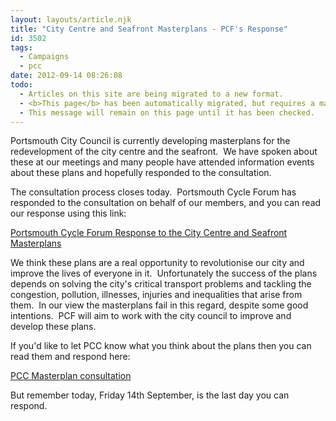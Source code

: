 ```yaml
---
layout: layouts/article.njk
title: "City Centre and Seafront Masterplans - PCF's Response"
id: 3502
tags:
  - Campaigns
  - pcc
date: 2012-09-14 08:26:08
todo:
  - Articles on this site are being migrated to a new format.
  - <b>This page</b> has been automatically migrated, but requires a manual check-&amp;-tune to ensure the format and links all work as expected.
  - This message will remain on this page until it has been checked.
---
```


Portsmouth City Council is currently developing masterplans for the redevelopment of the city centre and the seafront.  We have spoken about these at our meetings and many people have attended information events about these plans and hopefully responded to the consultation.

The consultation process closes today.  Portsmouth Cycle Forum has responded to the consultation on behalf of our members, and you can read our response using this link:

[Portsmouth Cycle Forum Response to the City Centre and Seafront Masterplans](http://www.pompeybug.co.uk/wp-content/uploads/2012/09/PCF-Response-to-City-Centre-and-Seafront-Masterplans-v1.0.pdf "PCF Response to City Centre and Seafront Masterplans")

We think these plans are a real opportunity to revolutionise our city and improve the lives of everyone in it.  Unfortunately the success of the plans depends on solving the city's critical transport problems and tackling the congestion, pollution, illnesses, injuries and inequalities that arise from them.  In our view the masterplans fail in this regard, despite some good intentions.  PCF will aim to work with the city council to improve and develop these plans.

If you'd like to let PCC know what you think about the plans then you can read them and respond here:

[PCC Masterplan consultation](http://www.portsmouth.gov.uk/living/25964.html "PCC Masterplan consultation")

But remember today, Friday 14th September, is the last day you can respond.